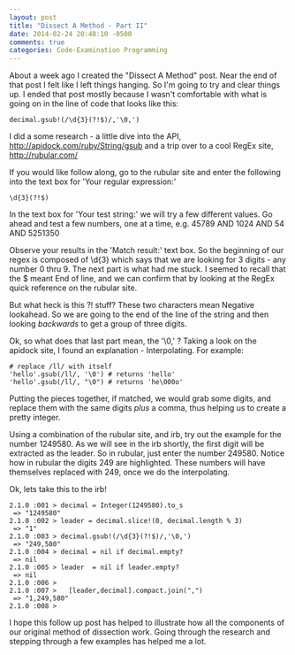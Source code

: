 ```yaml
---
layout: post
title: "Dissect A Method - Part II"
date: 2014-02-24 20:48:10 -0500
comments: true
categories: Code-Examination Programming
---
```

About a week ago I created the "Dissect A Method" post.  Near the end of that post
I felt like I left things hanging.  So I'm going to try and clear things up.  I ended that post mostly because I wasn't comfortable with what is going on in the line of code that looks like this:

```
decimal.gsub!(/\d{3}(?!$)/,'\0,')
```

I did a some research - a little dive into the API, http://apidock.com/ruby/String/gsub and a trip over to a cool RegEx site, http://rubular.com/

If you would like follow along, go to the rubular site and enter the following into the text box for 'Your regular expression:' 

```
\d{3}(?!$)
```

In the text box for 'Your test string:' we will try a few different values.  Go ahead and test a few numbers, one at a time, e.g. 45789  AND  1024  AND  54 AND  5251350

Observe your results in the 'Match result:' text box.  So the beginning of our regex is composed of \d{3} which says that we are looking for 3 digits - any number 0 thru 9.  The next part is what had me stuck.  I seemed to recall that the $ meant End of line, and we can confirm that by looking at the RegEx quick reference on the rubular site.  

But what heck is this ?! stuff?  These two characters mean Negative lookahead.  So we are going to the end of the line of the string and then looking <em>backwards</em> to get a group of three digits.

Ok, so what does that last part mean, the '\0,' ?  Taking a look on the apidock site, I found an explanation - Interpolating.  For example:

```
# replace /ll/ with itself
'hello'.gsub(/ll/, '\0') # returns 'hello'
'hello'.gsub(/ll/, "\0") # returns 'he\000o'
```

Putting the pieces together, if matched, we would grab some digits, and replace them with the same digits <em>plus</em> a comma, thus helping us to create a pretty integer.

Using a combination of the rubular site, and irb, try out the example for the number 1249580.  As we will see in the irb shortly, the first digit will be extracted as the leader.  So in rubular, just enter the number 249580.  Notice how in rubular the digits 249 are highlighted.  These numbers will have themselves replaced with 249, once we do the interpolating.

Ok, lets take this to the irb!

```
2.1.0 :001 > decimal = Integer(1249580).to_s
 => "1249580" 
2.1.0 :002 > leader = decimal.slice!(0, decimal.length % 3)
 => "1" 
2.1.0 :003 > decimal.gsub!(/\d{3}(?!$)/,'\0,')
 => "249,580" 
2.1.0 :004 > decimal = nil if decimal.empty?
 => nil 
2.1.0 :005 > leader  = nil if leader.empty?
 => nil 
2.1.0 :006 > 
2.1.0 :007 >   [leader,decimal].compact.join(",")
 => "1,249,580" 
2.1.0 :008 > 
```

I hope this follow up post has helped to illustrate how all the components of our original method of dissection work.  Going through the research and stepping through a few examples has helped me a lot.  